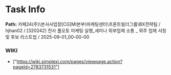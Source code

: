 # Task Info

**Path:** 카페24(주)\본사사업장\[CG]MI본부\마케팅센터\프론트빌더그룹\BX전략팀 / hjhan02 / [320242] 전사 풀오토 마케팅 실행_세미나 외부업체 소통 _ 외주 업체 서칭 및 후보 리스트업 / 2025-09-01_00-00-00

### WIKI
- ["https://wiki.simplexi.com/pages/viewpage.action?pageId=2783731531"]

